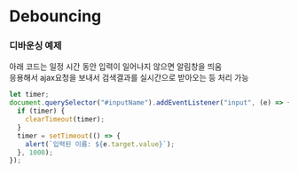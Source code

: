# Debouncing

### 디바운싱 예제

아래 코드는 일정 시간 동안 입력이 일어나지 않으면 알림창을 띄움 <br>
응용해서 ajax요청을 보내서 검색결과를 실시간으로 받아오는 등 처리 가능

```js
let timer;
document.querySelector("#inputName").addEventListener("input", (e) => {
  if (timer) {
    clearTimeout(timer);
  }
  timer = setTimeout(() => {
    alert(`입력된 이름: ${e.target.value}`);
  }, 1000);
});
```
